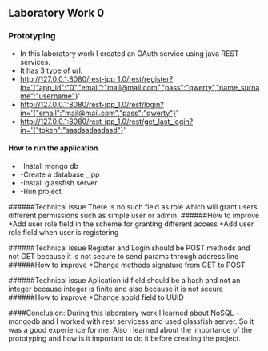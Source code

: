 ## Laboratory Work 0
### Prototyping

* In this laboratory work I created an OAuth service using java REST services.
* It has 3 type of url:
* http://127.0.0.1:8080/rest-ipp_1.0/rest/register?in='{"app_id":"0","email":"mail@mail.com","pass":"qwerty","name_surname":"username"}'
* http://127.0.0.1:8080/rest-ipp_1.0/rest/login?in='{"email":"mail@mail.com","pass":"qwerty"}'
* http://127.0.0.1:8080/rest-ipp_1.0/rest/get_last_login?in='{"token":"sasdsadasdasd"}'



#### How to run the application
- -Install mongo db
- -Create a database _ipp
- -Install glassfish server
- -Run project


######Technical issue
There is no such field as role which will grant users different permissions such as simple user or admin.
######How to improve
*Add user role field in the scheme for granting different access
*Add user role field when user is registering

######Technical issue
Register and Login should be POST methods and not GET because it is not secure to send params through address line
######How to improve
*Change methods signature from GET to POST

######Technical issue
Aplication id field should be a hash and not an integer because integer is finite and also because it is not secure
######How to improve
*Change appId field to UUID


####Conclusion: 
During this laboratory work I learned about NoSQL - mongodb and I worked with rest servicess and used glassfish server.
So it was a good experience for me. Also I learned about the importance of the prototyping and how is it important to do it before creating the project. 


